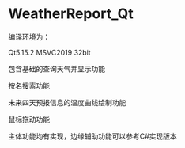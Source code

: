 # WeatherReport_Qt
编译环境为：

Qt5.15.2 MSVC2019 32bit

包含基础的查询天气并显示功能

按名搜索功能

未来四天预报信息的温度曲线绘制功能

鼠标拖动功能



主体功能均有实现，边缘辅助功能可以参考C#实现版本

